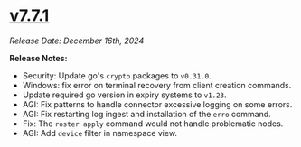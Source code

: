 # [v7.7.1](https://github.com/aerospike/aerolab/releases/tag/7.7.1)

_Release Date: December 16th, 2024_

**Release Notes:**
* Security: Update go's `crypto` packages to `v0.31.0`.
* Windows: fix error on terminal recovery from client creation commands.
* Update required go version in expiry systems to `v1.23`.
* AGI: Fix patterns to handle connector excessive logging on some errors.
* AGI: Fix restarting log ingest and installation of the `erro` command.
* Fix: The `roster apply` command would not handle problematic nodes.
* AGI: Add `device` filter in namespace view.
